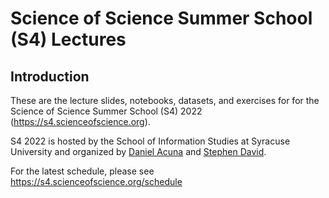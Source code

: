 # Science of Science Summer School (S4) Lectures

## Introduction

These are the lecture slides, notebooks, datasets, and exercises for
for the Science of Science Summer School (S4) 2022 (https://s4.scienceofscience.org).

S4 2022 is hosted by the School of Information Studies at Syracuse University and
organized by [Daniel Acuna](https://acuna.io) and [Stephen David](https://hearingbrain.org/people.php).

For the latest schedule, please see https://s4.scienceofscience.org/schedule
